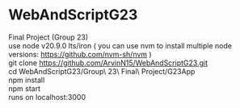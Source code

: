 # WebAndScriptG23
Final Project (Group 23)
<br>
use node v20.9.0 lts/iron ( you can use nvm to install multiple node versions: https://github.com/nvm-sh/nvm )
<br>
git clone https://github.com/ArvinN15/WebAndScriptG23.git
<br>
cd WebAndScriptG23/Group\ 23\ Final\ Project/G23App
<br>
npm install
<br>
npm start
<br>
runs on localhost:3000
